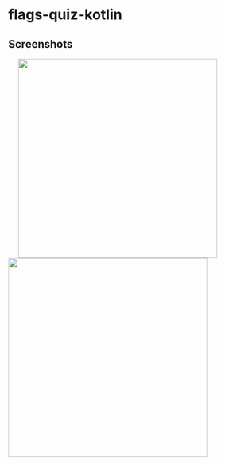 # flags-quiz-kotlin


## Screenshots

<p float="left">
 <img src="https://i.ibb.co/R3Hfxcb/screenshot1.jpg" width="400" style="margin-left: 20px" />
   <img src="https://i.ibb.co/VxhxJ29/screenshot2.jpg" width="400" />
</p>
